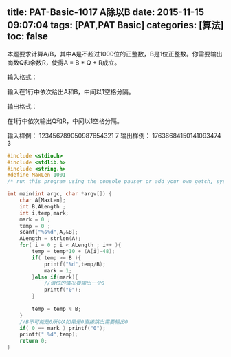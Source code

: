 title: PAT-Basic-1017  A除以B
date: 2015-11-15 09:07:04
tags: [PAT,PAT Basic]
categories: [算法]
toc: false
---
本题要求计算A/B，其中A是不超过1000位的正整数，B是1位正整数。你需要输出商数Q和余数R，使得A = B * Q + R成立。

输入格式：

输入在1行中依次给出A和B，中间以1空格分隔。

输出格式：

在1行中依次输出Q和R，中间以1空格分隔。

输入样例：
123456789050987654321 7
输出样例：
1763668<!--more-->4150141093474 3
```c
#include <stdio.h>
#include <stdlib.h>
#include <string.h>
#define MaxLen 1001
/* run this program using the console pauser or add your own getch, system("pause") or input loop */

int main(int argc, char *argv[]) {
    char A[MaxLen];
    int B,ALength ;
    int i,temp,mark;
    mark = 0 ;
    temp = 0 ; 
    scanf("%s%d",A,&B);
    ALength = strlen(A);
    for( i = 0 ; i < ALength ; i++ ){   
        temp = temp*10 + (A[i]-48);
        if( temp >= B ){
            printf("%d",temp/B);
            mark = 1;
        }else if(mark){
            //借位的情况要输出一个0 
            printf("0");
        }
            
        temp = temp % B; 
    }
    //B不可能是0所以A如果是0直接跳出需要输出0
    if( 0 == mark ) printf("0"); 
    printf(" %d",temp);
    return 0;
}
```
